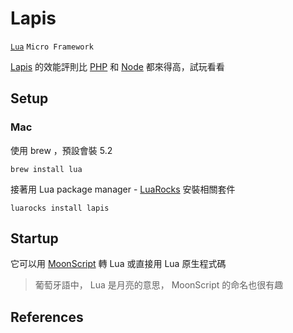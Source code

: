 Lapis
=====

[`Lua`](/pdl/lua/README.md) `Micro Framework`

[Lapis][] 的效能評則比 [PHP](/pdl/php/README.md) 和 [Node](/pdl/node/README.md) 都來得高，試玩看看

Setup
-----

### Mac

使用 brew ，預設會裝 5.2

    brew install lua

接著用 Lua package manager - [LuaRocks](https://luarocks.org/) 安裝相關套件

    luarocks install lapis

Startup
-------

它可以用 [MoonScript](http://moonscript.org/) 轉 Lua 或直接用 Lua 原生程式碼

> 葡萄牙語中， Lua 是月亮的意思， MoonScript 的命名也很有趣

References
----------

[Lapis]: http://leafo.net/lapis/
